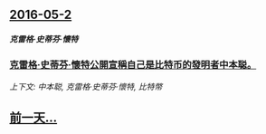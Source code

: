 ## [2016-05-2](/news/2016/05/2/index.md)

##### 克雷格·史蒂芬·懷特
### [克雷格·史蒂芬·懷特公開宣稱自己是比特币的發明者中本聪。 ](/news/2016/05/2/克雷格-史蒂芬-懷特公開宣稱自己是比特币的發明者中本聪.md)
_上下文: 中本聪, 克雷格·史蒂芬·懷特, 比特幣_

## [前一天...](/news/2016/05/1/index.md)

